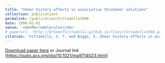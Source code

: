 ```yaml
---
title: "Shear history effects in associative thickener solutions"
collection: publications
permalink: /publication/Vittadello1998
date: 1998-01-01
venue: '<em>Macromolecules</em>'
# paperurl: 'http://DrSeanTVittadello.github.io/files/Vittadello1998.pdf'
citation: 'Vittadello, S. T. and Biggs, S. Shear history effects in associative thickener solutions. <em>Macromolecules</em>, 1998, <strong>31</strong>, 7691-7697.'
---
```

[Download paper here](http://DrSeanTVittadello.github.io/files/Vittadello1998.pdf) or Journal link (https://pubs.acs.org/doi/10.1021/ma9714023.html)
